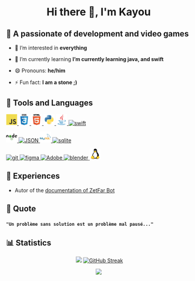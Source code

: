 <h1 align="center">Hi there 👋, I'm Kayou</h1>

## 🍃 A passionate of development and video games

- 👀 I’m interested in **everything**

- 🌱 I’m currently learning **I’m currently learning java, and swift**

- 😄 Pronouns: **he/him**

- ⚡ Fun fact: **I am a stone ;)**
<p align="left">
</p>

## 🫧 Tools and Languages

<p align="left"> 
  <a href="https://developer.mozilla.org/en-US/docs/Web/JavaScript" target="_blank" rel="noreferrer"> <img src="https://raw.githubusercontent.com/devicons/devicon/master/icons/javascript/javascript-original.svg" alt="javascript" width="30" height="30"/> </a>
  <a href="https://www.w3schools.com/css/" target="_blank" rel="noreferrer"> <img src="https://raw.githubusercontent.com/devicons/devicon/master/icons/css3/css3-original-wordmark.svg" alt="css3" width="30" height="30"/> </a>
  <a href="https://www.w3.org/html/" target="_blank" rel="noreferrer"> <img src="https://raw.githubusercontent.com/devicons/devicon/master/icons/html5/html5-original-wordmark.svg" alt="html5" width="30" height="30"/> </a> 
  <a href="https://www.python.org" target="_blank" rel="noreferrer"> <img src="https://raw.githubusercontent.com/devicons/devicon/master/icons/python/python-original.svg" alt="python" width="30" height="30"/> </a> 
  <a href="https://www.java.com" target="_blank" rel="noreferrer"> <img src="https://raw.githubusercontent.com/devicons/devicon/master/icons/java/java-original.svg" alt="java" width="30" height="30"/> </a>
  <a href="https://developer.apple.com/swift/" target="_blank" rel="noreferrer"> <img src="https://developer.apple.com/assets/elements/icons/swift/swift-96x96_2x.png" alt="swift" width="30" height="30"/> </a> 
</p>
<p align="left"> 
  <a href="https://nodejs.org" target="_blank" rel="noreferrer"> <img src="https://raw.githubusercontent.com/devicons/devicon/master/icons/nodejs/nodejs-original-wordmark.svg" alt="nodejs" width="30" height="30"/> </a>
  <a href="https://www.json.org/json-en.html" target="_blank" rel="noreferrer"> <img src="https://upload.wikimedia.org/wikipedia/commons/c/c9/JSON_vector_logo.svg" alt="JSON" width="30" height="30"/> </a>
  <a href="https://www.mysql.com/" target="_blank" rel="noreferrer"> <img src="https://raw.githubusercontent.com/devicons/devicon/master/icons/mysql/mysql-original-wordmark.svg" alt="mysql" width="30" height="30"/> </a> 
  <a href="https://www.sqlite.org/" target="_blank" rel="noreferrer"> <img src="https://www.vectorlogo.zone/logos/sqlite/sqlite-icon.svg" alt="sqlite" width="30" height="30"/> </a> 
</p>
<p align="left"> 
  <a href="https://git-scm.com/" target="_blank" rel="noreferrer"> <img src="https://www.vectorlogo.zone/logos/git-scm/git-scm-icon.svg" alt="git" width="30" height="30"/> </a> 
  <a href="https://www.figma.com/" target="_blank" rel="noreferrer"> <img src="https://www.vectorlogo.zone/logos/figma/figma-icon.svg" alt="figma" width="30" height="30"/> </a> 
  <a href="https://www.adobe.com/" target="_blank" rel="noreferrer"> <img src="https://www.pngall.com/wp-content/uploads/13/Adobe-Logo-PNG-Free-Image.png" alt="Adobe" width="30" height="30"/> </a>
  <a href="https://www.blender.org/" target="_blank" rel="noreferrer"> <img src="https://download.blender.org/branding/community/blender_community_badge_white.svg" alt="blender" width="30" height="30"/> </a> 
  <a href="https://www.linux.org/" target="_blank" rel="noreferrer"> <img src="https://raw.githubusercontent.com/devicons/devicon/master/icons/linux/linux-original.svg" alt="linux" width="30" height="30"/> </a>
</p>

## 🚀 Experiences

- Autor of the [documentation of ZetFar Bot](https://docs.zetfarbot.dev/)

## 📖 Quote

#### ```"Un problème sans solution est un problème mal pausé..."```

## 📊 Statistics

<p align="center">&nbsp;<img src="https://github-readme-stats.vercel.app/api?username=kayoudev&card_width=400px&show_icons=true&theme=blueberry&rank_icon=github" />
<a href="https://git.io/streak-stats"><img src="https://streak-stats.demolab.com?user=kayoudev&card_width=200&theme=blueberry" alt="GitHub Streak" /></a></p>
<p align="center"><img src="https://github-readme-stats.vercel.app/api/top-langs/?username=kayoudev&layout=compact&theme=blueberry" /></center></p>

